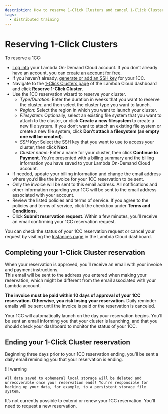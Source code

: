 ```yaml
---
description: How to reserve 1-Click Clusters and cancel 1-Click Cluster reservations
tags:
  - distributed training
---
```


# Reserving 1-Click Clusters

To reserve a 1CC:

* [Log into](https://cloud.lambdalabs.com/cloud/login) your Lambda On-Demand Cloud account. If you don’t already have an account, you can [create an account for free](https://cloud.lambdalabs.com/sign-up).  
* If you haven’t already, [generate or add an SSH key](../on-demand/dashboard#add-generate-and-delete-ssh-keys) for your 1CC.  
* Navigate to the [1-Click Clusters page](https://cloud.lambdalabs.com/one-click-clusters/running) of the Lambda Cloud dashboard and click **Reserve 1-Click Cluster**.  
* Use the 1CC reservation wizard to reserve your cluster.  
  * *Type/Duration:* Enter the duration in weeks that you want to reserve the cluster, and then select the cluster type you want to launch.  
  * *Region:* Select the region in which you want to launch your cluster.  
  * *Filesystem:* Optionally, select an existing file system that you want to attach to the cluster, or click **Create a new filesystem** to create a new file system. If you don’t want to attach an existing file system or create a new file system, click **Don’t attach a filesystem (an empty one will be created)**.  
  * *SSH Key:* Select the SSH key that you want to use to access your cluster, then click **Next**.  
  * *Cluster name:* Enter a name for your cluster, then click **Continue to Payment**. You’re presented with a billing summary and the billing information you have saved to your Lambda On-Demand Cloud account.  
* If needed, update your billing information and change the email address where you’d like the invoice for your 1CC reservation to be sent.  
* Only the invoice will be sent to this email address. All notifications and other information regarding your 1CC will be sent to the email address associated with your account.  
* Review the listed policies and terms of service. If you agree to the policies and terms of service, click the checkbox under **Terms and Conditions**.  
* Click **Submit reservation request**. Within a few minutes, you’ll receive an email confirming your 1CC reservation request.

You can check the status of your 1CC reservation request or cancel your request by visiting the [Instances page](https://cloud.lambdalabs.com/instances) in the Lambda Cloud dashboard.

## Completing your 1-Click Cluster reservation

When your reservation is approved, you’ll receive an email with your invoice and payment instructions.  
This email will be sent to the address you entered when making your reservation, which might be different from the email associated with your Lambda account.

**The invoice must be paid within 10 days of approval of your 1CC reservation. Otherwise, you risk losing your reservation.** Daily reminder emails will be sent until the invoice is paid or the reservation is canceled.

Your 1CC will automatically launch on the day your reservation begins. You’ll be sent an email informing you that your cluster is launching, and that you should check your dashboard to monitor the status of your 1CC.

## Ending your 1-Click Cluster reservation

Beginning three days prior to your 1CC reservation ending, you’ll be sent a daily email reminding you that your reservation is ending.  

!!! warning

    All data saved to ephemeral local storage will be deleted and unrecoverable once your reservation ends! You’re responsible for backing up your data, for example, to a persistent storage file system.

It’s not currently possible to extend or renew your 1CC reservation. You’ll need to request a new reservation.  
